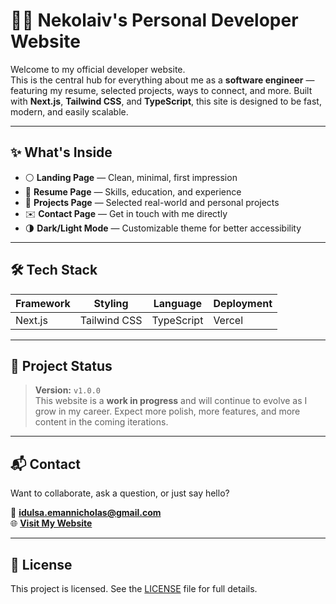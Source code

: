 # 🧑‍💻 Nekolaiv's Personal Developer Website

Welcome to my official developer website.  
This is the central hub for everything about me as a **software engineer** — featuring my resume, selected projects, ways to connect, and more. Built with **Next.js**, **Tailwind CSS**, and **TypeScript**, this site is designed to be fast, modern, and easily scalable.

---

## ✨ What's Inside

- ⚪ **Landing Page** — Clean, minimal, first impression
- 📄 **Resume Page** — Skills, education, and experience
- 💼 **Projects Page** — Selected real-world and personal projects
- ✉️ **Contact Page** — Get in touch with me directly
- 🌗 **Dark/Light Mode** — Customizable theme for better accessibility

---

## 🛠️ Tech Stack

| Framework | Styling      | Language    | Deployment |
|-----------|--------------|-------------|------------|
| Next.js   | Tailwind CSS | TypeScript  | Vercel     |

---

## 🚧 Project Status

> **Version:** `v1.0.0`  
> This website is a **work in progress** and will continue to evolve as I grow in my career. Expect more polish, more features, and more content in the coming iterations.

---

## 📬 Contact

Want to collaborate, ask a question, or just say hello?

📧 **idulsa.emannicholas@gmail.com**  
🌐 **[Visit My Website](https://nekolaiv.vercel.app/)** <!-- Replace with your domain -->

---

## 📜 License

This project is licensed. See the [LICENSE](./LICENSE) file for full details.

